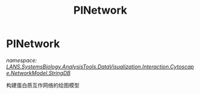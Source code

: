 ﻿---
title: PINetwork
---

# PINetwork
_namespace: [LANS.SystemsBiology.AnalysisTools.DataVisualization.Interaction.Cytoscape.NetworkModel.StringDB](N-LANS.SystemsBiology.AnalysisTools.DataVisualization.Interaction.Cytoscape.NetworkModel.StringDB.html)_

构建蛋白质互作网络的绘图模型




